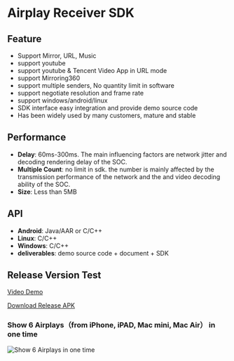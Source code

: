 # Airplay Receiver SDK

## Feature

* Support Mirror, URL, Music
* support youtube
* support youtube & Tencent Video App in URL mode
* support Mirroring360
* support multiple senders, No quantity limit in software
* support negotiate resolution and frame rate
* support windows/android/linux
* SDK interface easy integration and provide demo source code
* Has been widely used by many customers, mature and stable

## Performance

* **Delay**: 60ms-300ms. The main influencing factors are network jitter and decoding rendering delay of the SOC.
* **Multiple Count**: no limit in sdk. the number  is mainly affected by the transmission performance of the network and the and video decoding ability of the SOC.
* **Size**: Less than 5MB

## API

* **Android**: Java/AAR or C/C++
* **Linux**: C/C++
* **Windows**: C/C++
* **deliverables**: demo source code + document + SDK

## Release Version Test

[Video Demo](https://youtu.be/BFXxS-F0uYQ)

[Download Release APK](https://github.com/WirelessPresentation/WirelessDisplay-SDK/releases/download/TV/BJTV-1.0.25.1-release_10251_jiagu_sign.apk)

### Show 6 Airplays（from iPhone, iPAD, Mac mini, Mac Air） in one time
![Show 6 Airplays in one time](https://github.com/WirelessPresentation/WirelessDisplay-SDK/blob/main/zimg/airplay-6.jpg)
